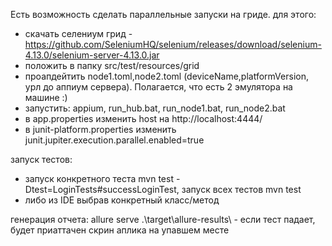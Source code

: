 Есть возможность сделать параллельные запуски на гриде. для этого:
- скачать селениум грид  - https://github.com/SeleniumHQ/selenium/releases/download/selenium-4.13.0/selenium-server-4.13.0.jar
- положить в папку src/test/resources/grid
- проапдейтить node1.toml,node2.toml (deviceName,platformVersion, урл до аппиум сервера). Полагается, что есть 2 эмулятора на машине :)
- запустить: appium, run_hub.bat, run_node1.bat, run_node2.bat
- в app.properties изменить host на http://localhost:4444/
- в junit-platform.properties изменить junit.jupiter.execution.parallel.enabled=true

запуск тестов:
- запуск конкретного теста mvn test -Dtest=LoginTests#successLoginTest, запуск всех тестов mvn test 
- либо из IDE выбрав конкретный класс/метод
  
генерация отчета:
allure serve .\target\allure-results\ -  если тест падает, будет приаттачен скрин аплика на упавшем месте
